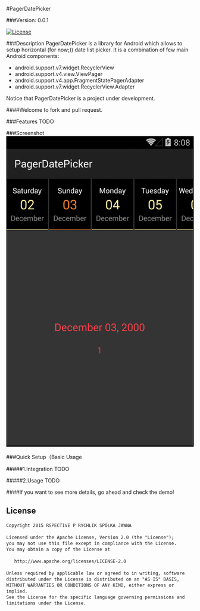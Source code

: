 #PagerDatePicker

###Version: 0.0.1

[![License](https://img.shields.io/badge/license-Apache%202-blue.svg)](https://www.apache.org/licenses/LICENSE-2.0)

###Description
PagerDatePicker is a library for Android which allows to setup horizontal (for now;)) date list picker. It is a combination of few main Android components:
* android.support.v7.widget.RecyclerView
* android.support.v4.view.ViewPager
* android.support.v4.app.FragmentStatePagerAdapter
* android.support.v7.widget.RecyclerView.Adapter

Notice that PagerDatePicker is a project under development.


####Welcome to fork and pull request.


###Features
TODO


###Screenshot
![image](art/pager_date_picker_sample_0.gif)


###Quick Setup（Basic Usage

#####1.Integration
TODO

#####2.Usage
TODO


####If you want to see more details, go ahead and check the demo!


License
--------

    Copyright 2015 RSPECTIVE P RYCHLIK SPÓŁKA JAWNA

    Licensed under the Apache License, Version 2.0 (the "License");
    you may not use this file except in compliance with the License.
    You may obtain a copy of the License at

       http://www.apache.org/licenses/LICENSE-2.0

    Unless required by applicable law or agreed to in writing, software
    distributed under the License is distributed on an "AS IS" BASIS,
    WITHOUT WARRANTIES OR CONDITIONS OF ANY KIND, either express or implied.
    See the License for the specific language governing permissions and
    limitations under the License.

